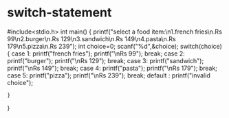 # switch-statement
#include<stdio.h>
int main()
{
printf("select a food item:\n1.french fries\n.Rs 99\n2.burger\n.Rs 129\n3.sandwich\n.Rs 149\n4.pasta\n.Rs 179\n5.pizza\n.Rs 239");
int choice=0;
scanf("%d",&choice);
switch(choice)
{
	case 1:
		printf("french fries");
		printf("\nRs 99");
		break;
	case 2:
		printf("burger");
		printf("\nRs 129");
		break;
	case 3:
		printf("sandwich");
		printf("\nRs 149");
		break;
	case 4:
		printf("pasta");
		printf("\nRs 179");
		break;
	case 5:	
	    printf("pizza");
	    printf("\nRs 239");
	    break;
	default : 
	    printf("invalid choice");
	
	}
  }
